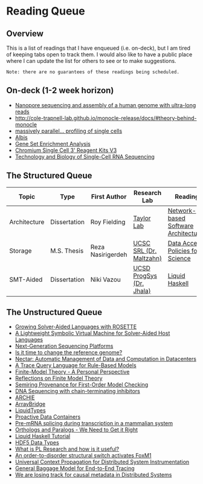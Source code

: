 # Reading Queue

## Overview

This is a list of readings that I have enqueued (i.e. on-deck), but I am tired of keeping tabs open
to track them. I would also like to have a public place where I can update the list for others to see
or to make suggestions.

    Note: there are no guarantees of these readings being scheduled.

## On-deck (1-2 week horizon)

* [Nanopore sequencing and assembly of a human genome with ultra-long reads](https://www.nature.com/articles/nbt.4060)
* http://cole-trapnell-lab.github.io/monocle-release/docs/#theory-behind-monocle
* [massively parallel... profiling of single cells](https://www.nature.com/articles/ncomms14049.pdf)
* [Albis](https://www.usenix.org/conference/atc18/presentation/trivedi)
* [Gene Set Enrichment Analysis](https://www.pnas.org/content/pnas/102/43/15545.full.pdf)
* [Chromium Single Cell 3' Reagent Kits V3](https://assets.ctfassets.net/an68im79xiti/57TK5WCA2Qw048OWkys080/cb8bc03b7bd0303fd385a3832e3337bd/CG000185_ChromiumSingleCell3__FeatureBarcode_CellSurfaceProtein_Rev_B.pdf)
* [Technology and Biology of Single-Cell RNA Sequencing](https://www.cell.com/action/showPdf?pii=S1097-2765%2815%2900261-0)

## The Structured Queue

| Topic        | Type         | First Author      | Research Lab                            | Reading                                              | Short Description                  |
| ------------ | ------------ | ----------------- | --------------------------------------- | ---------------------------------------------------- | ---------------------------------- |
| Architecture | Dissertation | Roy Fielding      | [Taylor Lab][lab-taylor]                | [Network-based Software Architectures][phd-fielding] | The power of REST                  |
| Storage      | M.S. Thesis  | Reza Nasirigerdeh | [UCSC SRL (Dr. Maltzahn)][lab-srl]      | [Data Access Policies for Science][ms-reza]          | ROOT filesystem for science        |
| SMT-Aided    | Dissertation | Niki Vazou        | [UCSD ProgSys (Dr. Jhala)][lab-progsys] | [Liquid Haskell][phd-vazou]                          | Liquid Haskell for theorem proving |

## The Unstructured Queue
* [Growing Solver-Aided Languages with ROSETTE](https://homes.cs.washington.edu/~emina/pubs/rosette.onward13.pdf)
* [A Lightweight Symbolic Virtual Machine for Solver-Aided Host Languages](https://homes.cs.washington.edu/~emina/pubs/rosette.pldi14.pdf)
* [Next-Generation Sequencing Platforms](https://www.annualreviews.org/doi/pdf/10.1146/annurev-anchem-062012-092628)
* [Is it time to change the reference genome?](https://www.biorxiv.org/content/biorxiv/early/2019/01/29/533166.full.pdf)
* [Nectar: Automatic Management of Data and Computation in Datacenters](https://www.usenix.org/legacy/events/osdi10/tech/full_papers/Gunda.pdf)
* [A Trace Query Language for Rule-Based Models](https://www.cs.cmu.edu/~jyang2/papers/cmsb2018.pdf)
* [Finite-Model Theory - A Personal Perspective](http://msekce.karlin.mff.cuni.cz/~krajicek/fagin.pdf)
* [Reflections on Finite Model Theory](https://users.soe.ucsc.edu/~kolaitis/bio11/papers11/lics07.pdf)
* [Semiring Provenance for First-Order Model Checking](https://arxiv.org/pdf/1712.01980v1.pdf)
* [DNA Sequencing with chain-terminating inhibitors](https://www.ncbi.nlm.nih.gov/pmc/articles/PMC431765/pdf/pnas00043-0271.pdf)
* [ARCHIE](https://crd.lbl.gov/assets/Uploads/DataElevator-ARCHIE.pdf)
* [ArrayBridge](https://sdm.lbl.gov/~sbyna/research/papers/201804_ICDE2018-ArrayBridge.pdf)
* [LiquidTypes](http://goto.ucsd.edu/~rjhala/liquid/liquid_types.pdf)
* [Proactive Data Containers](https://sdm.lbl.gov/~sbyna/research/papers/201805_CCGrid2018_PDCsys.pdf)
* [Pre-mRNA splicing during transcription in a mammalian system](https://www.ncbi.nlm.nih.gov/pmc/articles/PMC3154077/pdf/nihms286954.pdf)
* [Orthologs and Paralogs - We Need to Get it Right](https://www.ncbi.nlm.nih.gov/pmc/articles/PMC138949/)
* [Liquid Haskell Tutorial](http://ucsd-progsys.github.io/liquidhaskell-tutorial/)
* [HDF5 Data Types](https://support.hdfgroup.org/HDF5/doc1.6/UG/11_Datatypes.html)
* [What is PL Research and how is it useful?](http://www.pl-enthusiast.net/2015/05/27/what-is-pl-research-and-how-is-it-useful/)
* [An order-to-disorder structural switch activates FoxM1](https://elifesciences.org/articles/46131)
* [Universal Context Propagation for Distributed System Instrumentation](https://people.mpi-sws.org/~jcmace/papers/mace2018universal.pdf)
* [General Baggage Model for End-to-End Tracing](http://systems.cs.brown.edu/systems/wp-content/uploads/2016/10/sun.hongkai.pdf)
* [We are losing track for causal metadata in Distributed Systems](http://systems.cs.brown.edu/systems/wp-content/uploads/2016/10/fonseca15hpts.pdf)

<!-- Resources -->
[lab-taylor]:    https://www.ics.uci.edu/~taylor/
[lab-srl]:       https://systems.soe.ucsc.edu/
[lab-progsys]:   http://cseweb.ucsd.edu/groups/progsys/

[phd-fielding]:  https://www.ics.uci.edu/~fielding/pubs/dissertation/fielding_dissertation.pdf
[phd-vazou]:     http://goto.ucsd.edu/~nvazou/thesis/main.pdf

[ms-reza]:       https://drive.google.com/file/d/1AdHYYz1tdEf1bwsIMywWj4Y2Og_IXZag/view?usp=sharing
